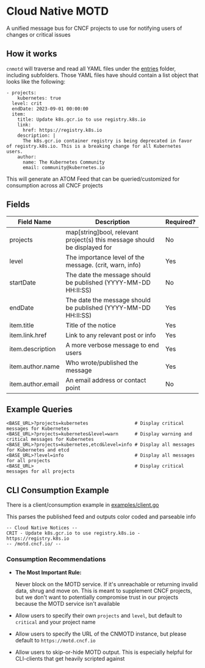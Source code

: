 # Cloud Native MOTD

A unified message bus for CNCF projects to use for notifying users of changes or critical issues 

## How it works
`cnmotd` will traverse and read all YAML files under the [entries](entries/) folder, including subfolders. Those YAML files have should contain a list object that looks like the following:

```
- projects:
    kubernetes: true
  level: crit
  endDate: 2023-09-01 00:00:00
  item:
    title: Update k8s.gcr.io to use registry.k8s.io
    link:
      href: https://registry.k8s.io
    description: |
      The k8s.gcr.io container registry is being deprecated in favor of registry.k8s.io. This is a breaking change for all Kubernetes users.
    author:
      name: The Kubernetes Community
      email: community@kubernetes.io
```

This will generate an ATOM Feed that can be queried/customized for consumption across all CNCF projects

## Fields

| Field Name  | Description | Required? |
| ----------- | ----------- | ----------- |
| projects    | map[string]bool, relevant project(s) this message should be displayed for | No |
| level   | The importance level of the message. (crit, warn, info) | Yes |
| startDate | The date the message should be published (YYYY-MM-DD HH:II:SS) | No |
| endDate | The date the message should be published (YYYY-MM-DD HH:II:SS) | Yes |
| item.title | Title of the notice | Yes |
| item.link.href | Link to any relevant post or info | Yes |
| item.description | A more verbose message to end users | Yes |
| item.author.name | Who wrote/published the message | Yes |
| item.author.email | An email address or contact point | No |

## Example Queries

```
<BASE_URL>?projects=kubernetes                 # Display critical messages for Kubernetes
<BASE_URL>?projects=kubernetes&level=warn      # Display warning and critical messages for Kubernetes
<BASE_URL>?projects=kubernetes,etcd&level=info # Display all messages for Kubernetes and etcd
<BASE_URL>?level=info                          # Display all messages for all projects
<BASE_URL>                                     # Display critical messages for all projects
```

## CLI Consumption Example

There is a client/consumption example in [examples/client.go](examples/client.go)

This parses the published feed and outputs color coded and parseable info

```
-- Cloud Native Notices --
CRIT - Update k8s.gcr.io to use registry.k8s.io - https://registry.k8s.io
-- /motd.cncf.io/ --
```

### Consumption Recommendations

- **The Most Important Rule:** 
  
  Never block on the MOTD service. If it's unreachable or returning invalid data, shrug and move on. This is meant to supplement CNCF projects, but we don't want to potentially compromise trust in our projects because the MOTD service isn't available
- Allow users to specify their own `projects` and `level`, but default to `critical` and your project name
- Allow users to specify the URL of the CNMOTD instance, but please default to `https://motd.cncf.io`
- Allow users to skip-or-hide MOTD output. This is especially helpful for CLI-clients that get heavily scripted against